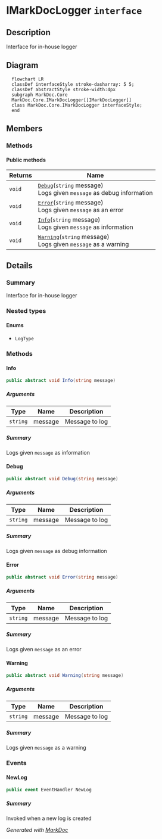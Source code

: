 # IMarkDocLogger `interface`

## Description
Interface for in-house logger

## Diagram
```mermaid
  flowchart LR
  classDef interfaceStyle stroke-dasharray: 5 5;
  classDef abstractStyle stroke-width:4px
  subgraph MarkDoc.Core
  MarkDoc.Core.IMarkDocLogger[[IMarkDocLogger]]
  class MarkDoc.Core.IMarkDocLogger interfaceStyle;
  end
```

## Members
### Methods
#### Public  methods
| Returns | Name |
| --- | --- |
| `void` | [`Debug`](markdoccore-IMarkDocLogger#debug)(`string` message)<br>Logs given `message` as debug information |
| `void` | [`Error`](markdoccore-IMarkDocLogger#error)(`string` message)<br>Logs given `message` as an error |
| `void` | [`Info`](markdoccore-IMarkDocLogger#info)(`string` message)<br>Logs given `message` as information |
| `void` | [`Warning`](markdoccore-IMarkDocLogger#warning)(`string` message)<br>Logs given `message` as a warning |

## Details
### Summary
Interface for in-house logger

### Nested types
#### Enums
 - `LogType`

### Methods
#### Info
```csharp
public abstract void Info(string message)
```
##### Arguments
| Type | Name | Description |
| --- | --- | --- |
| `string` | message | Message to log |

##### Summary
Logs given `message` as information

#### Debug
```csharp
public abstract void Debug(string message)
```
##### Arguments
| Type | Name | Description |
| --- | --- | --- |
| `string` | message | Message to log |

##### Summary
Logs given `message` as debug information

#### Error
```csharp
public abstract void Error(string message)
```
##### Arguments
| Type | Name | Description |
| --- | --- | --- |
| `string` | message | Message to log |

##### Summary
Logs given `message` as an error

#### Warning
```csharp
public abstract void Warning(string message)
```
##### Arguments
| Type | Name | Description |
| --- | --- | --- |
| `string` | message | Message to log |

##### Summary
Logs given `message` as a warning

### Events
#### NewLog
```csharp
public event EventHandler NewLog
```
##### Summary
Invoked when a new log is created

*Generated with* [*MarkDoc*](https://github.com/hailstorm75/MarkDoc.Core)
